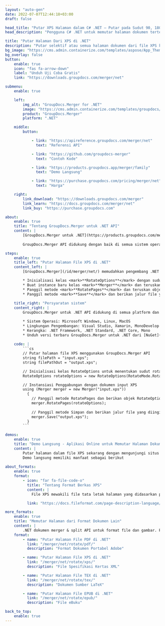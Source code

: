 ```yaml
---
layout: "auto-gen"
date: 2022-07-07T12:44:18+03:00
draft: false

head_title: "Putar XPS Halaman dalam C# .NET – Putar pada Sudut 90, 180, 270"
head_description: "Pengguna C# .NET untuk memutar halaman dokumen tertentu atau semua file XPS pada sudut rotasi 90, 180, 270 menggunakan penggabungan dokumen dan API split."

title: "Putar Halaman Dari XPS di .NET"
description: "Putar selektif atau semua halaman dokumen dari file XPS ke sudut rotasi 90, 180 atau 270 menggunakan dokumen merger & split API untuk aplikasi .NET (C#, ASP.NET, VB.NET, .NET Core)."
bg_image: "https://cms.admin.containerize.com/templates/aspose/App_Themes/V3/images/bg/header1.png"
bg_overlay: false
button:
    enable: true
    icon: "fas fa-arrow-down"
    label: "Unduh Uji Coba Gratis"
    link: "https://downloads.groupdocs.com/merger/net"

submenu:
    enable: true

    left:
        img_alt: "GroupDocs.Merger for .NET"
        image: "https://cms.admin.containerize.com/templates/groupdocs/images/product-logos/90x90-noborder/groupdocs-merger-net.png"
        product: "GroupDocs.Merger"
        platform: ".NET"

    middle:
        button:

            - link: "https://apireference.groupdocs.com/merger/net"
              text: "Referensi API"

            - link: "https://github.com/groupdocs-merger"
              text: "Contoh Kode"

            - link: "https://products.groupdocs.app/merger/family"
              text: "Demo Langsung"

            - link: "https://purchase.groupdocs.com/pricing/merger/net"
              text: "Harga"

    right:
        link_download: "https://downloads.groupdocs.com/merger"
        link_learn: "https://docs.groupdocs.com/merger/net"
        link_buy: "https://purchase.groupdocs.com"

about:
    enable: true
    title: "Tentang GroupDocs.Merger untuk .NET API"
    content: |
        [GroupDocs.Merger untuk .NET](https://products.groupdocs.com/merger/net/) menawarkan solusi sederhana untuk menggabungkan, membagi, memindahkan, menghapus, mengekstrak, menukar & memutar antara berbagai format dokumen dengan aman termasuk PDF, Microsoft Office (Word, Excel, PowerPoint, OneNote), OpenDocument, HTML dan banyak lainnya dalam aplikasi .NET. Dengan menambahkan hanya beberapa baris kode, lakukan beberapa operasi dokumen seperti memindahkan, menghapus, memutar, menukar, mengekstrak, atau mengubah orientasi halaman di dalam dokumen. API penggabungan dokumen juga mendukung pratinjau halaman dokumen sebagai gambar untuk menganalisis struktur dokumen, pemformatan, dan konten pada halaman.
        
        GroupDocs.Merger API didukung dengan baik di semua sistem operasi dan platform utama termasuk .NET Framework, .NET Standard, .NET Core, Mono, dan Xamarin.

steps:
    enable: true
    title_left: "Putar Halaman File XPS di .NET"
    content_left: |
        [GroupDocs.Merger](/id/merger/net/) memudahkan pengembang .NET untuk memutar beberapa halaman tertentu atau semua halaman dalam file XPS pada sudut rotasi 90, 180 atau 270 dengan menerapkan beberapa langkah mudah.

        * Inisialisasi kelas <mark>**RotateOptions**</mark> dengan sudut rotasi dan nomor halaman yang diinginkan.
        * Buat instance baru kelas <mark>**Merger**</mark> dan teruskan jalur dokumen sumber sebagai parameter konstruktor.
        * Panggil metode <mark>**RotatePages**</mark> dan teruskan objek <mark>**RotateOptions**</mark> ke sana.
        * Panggil metode <mark>**Save**</mark> dan berikan jalur file yang diinginkan untuk menyimpan dokumen yang dihasilkan.
        
    title_right: "Persyaratan sistem"
    content_right: |
        GroupDocs.Merger untuk .NET API didukung di semua platform dan sistem operasi utama. Sebelum menjalankan kode di bawah ini, pastikan Anda telah menginstal prasyarat berikut di sistem Anda.

        * Sistem Operasi: Microsoft Windows, Linux, MacOS
        * Lingkungan Pengembangan: Visual Studio, Xamarin, MonoDevelop
        * Kerangka: .NET Framework, .NET Standard, .NET Core, Mono
        * Unduh versi terbaru GroupDocs.Merger untuk .NET dari [NuGet](https://www.nuget.org/packages/GroupDocs.Merger)
        
    code: |
        ```cs
        // Putar halaman file XPS menggunakan GroupDocs.Merger API
        string filePath = "input.xps";
        string filePathOut = "output.xps";

        // Inisialisasi kelas RotateOptions untuk menentukan sudut rotasi dan nomor halaman
        RotateOptions rotateOptions = new RotateOptions(RotateMode.Rotate180, new int[] { 2, 3, 6 });

        // Instansiasi Penggabungan dengan dokumen input XPS
        using (Merger merger = new Merger("input.xps"))
          {
            // Panggil metode RotatePages dan berikan objek RotateOptions ke sana
            merger.RotatePages(rotateOptions);
            
            // Panggil metode Simpan dan berikan jalur file yang diinginkan untuk menyimpan dokumen keluaran
            merger.Save("output.xps");
          }
        ```

demos:
    enable: true
    title: "Demo Langsung - Aplikasi Online untuk Memutar Halaman Dokumen"
    content: |
        Putar halaman dalam file XPS sekarang dengan mengunjungi situs web [GroupDocs.Merger](https://products.groupdocs.app/merger/XPS).  
        Demo langsung memiliki manfaat sebagai berikut
        
about_formats:
    enable: true
    format:
        - icon: "far fa-file-code-o"
          title: "Tentang Format Berkas XPS"
          content: |
            File XPS mewakili file tata letak halaman yang didasarkan pada Spesifikasi Kertas XML yang dibuat oleh Microsoft. Ini dikembangkan sebagai pengganti format file EMF dan mirip dengan format file PDF, tetapi menggunakan XML dalam tata letak, tampilan, dan informasi pencetakan dokumen. Faktanya, lebih dapat dibenarkan untuk mengatakan bahwa XPS adalah upaya PDF, tetapi tidak mendapatkan popularitas yang cukup seperti yang dimiliki oleh PDF karena berbagai alasan. Microsoft menyediakan XPS Document Writer secara default dari Windows 7 dan seterusnya untuk pembuatan file XPS. File XPS dapat dibuat dengan memilih "Microsoft XPS Document Writer" sebagai printer saat mencetak dokumen. Penampil XPS terintegrasi sebagai bagian dari Windows Vista, Windows 7, Windows 8, dan Internet Explorer 6 atau yang lebih baru. File XPS menjadi hanya-baca setelah dibuat. Ini menambah kepercayaan pengguna dalam menerima dokumen yang dikirim sebagai XPS untuk keaslian dokumen. Dokumen XPS dapat berisi satu atau beberapa halaman yang dikonversi dari dokumen asli.

          link: "https://docs.fileformat.com/page-description-language/xps/"

more_formats:
    enable: true
    title: "Memutar Halaman dari Format Dokumen Lain"
    content: |
        .NET dokumen merger & split API untuk format file dan gambar. Putar halaman dari beberapa format file populer seperti yang dinyatakan di bawah ini.
    format: 
        - name: "Putar Halaman File PDF di .NET"
          link: "/merger/net/rotate/pdf/"
          description: "Format Dokumen Portabel Adobe"

        - name: "Putar Halaman File XPS di .NET"
          link: "/merger/net/rotate/xps/"
          description: "File Spesifikasi Kertas XML"

        - name: "Putar Halaman File TEX di .NET"
          link: "/merger/net/rotate/tex/"
          description: "Dokumen Sumber LaTeX"

        - name: "Putar Halaman File EPUB di .NET"
          link: "/merger/net/rotate/epub/"
          description: "File eBuku"

back_to_top:
    enable: true
---
```


